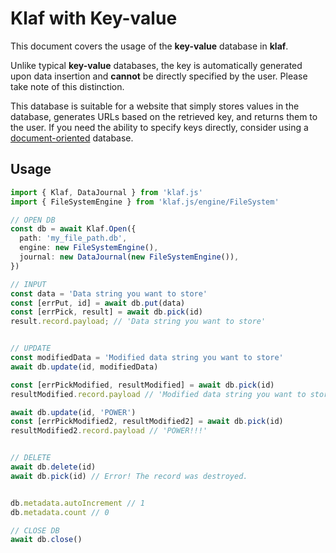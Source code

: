 # Klaf with Key-value

This document covers the usage of the **key-value** database in **klaf**.

Unlike typical **key-value** databases, the key is automatically generated upon data insertion and **cannot** be directly specified by the user. Please take note of this distinction.

This database is suitable for a website that simply stores values in the database, generates URLs based on the retrieved key, and returns them to the user. If you need the ability to specify keys directly, consider using a [document-oriented](../document/README.md) database.

## Usage

```typescript
import { Klaf, DataJournal } from 'klaf.js'
import { FileSystemEngine } from 'klaf.js/engine/FileSystem'

// OPEN DB
const db = await Klaf.Open({
  path: 'my_file_path.db',
  engine: new FileSystemEngine(),
  journal: new DataJournal(new FileSystemEngine()),
})

// INPUT
const data = 'Data string you want to store'
const [errPut, id] = await db.put(data)
const [errPick, result] = await db.pick(id)
result.record.payload; // 'Data string you want to store'


// UPDATE
const modifiedData = 'Modified data string you want to store'
await db.update(id, modifiedData)

const [errPickModified, resultModified] = await db.pick(id)
resultModified.record.payload // 'Modified data string you want to store'

await db.update(id, 'POWER')
const [errPickModified2, resultModified2] = await db.pick(id)
resultModified2.record.payload // 'POWER!!!'


// DELETE
await db.delete(id)
await db.pick(id) // Error! The record was destroyed.


db.metadata.autoIncrement // 1
db.metadata.count // 0

// CLOSE DB
await db.close()
```

